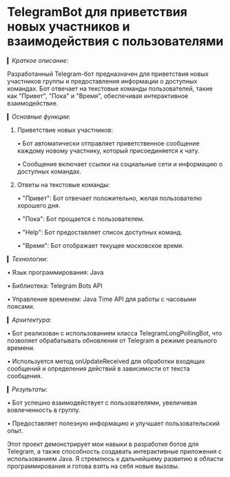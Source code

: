 # TelegramBot для приветствия новых участников и взаимодействия с пользователями

▎*Краткое описание*:

Разработанный Telegram-бот предназначен для приветствия новых участников группы и предоставления информации о доступных командах. Бот отвечает на текстовые команды пользователей, такие как "Привет", "Пока" и "Время", обеспечивая интерактивное взаимодействие.

▎*Основные функции*:

1. Приветствие новых участников:

   • Бот автоматически отправляет приветственное сообщение каждому новому участнику, который присоединяется к чату.

   • Сообщение включает ссылки на социальные сети и информацию о доступных командах.

2. Ответы на текстовые команды:

   • "Привет": Бот отвечает положительно, желая пользователю хорошего дня.

   • "Пока": Бот прощается с пользователем.

   • "Help": Бот предоставляет список доступных команд.

   • "Время": Бот отображает текущее московское время.

▎*Технологии*:

• Язык программирования: Java

• Библиотека: Telegram Bots API

• Управление временем: Java Time API для работы с часовыми поясами.

▎*Архитектура*:

• Бот реализован с использованием класса TelegramLongPollingBot, что позволяет обрабатывать обновления от Telegram в режиме реального времени.

• Используется метод onUpdateReceived для обработки входящих сообщений и определения действий в зависимости от текста сообщения.

▎*Результаты*:

• Бот успешно взаимодействует с пользователями, увеличивая вовлеченность в группу.

• Предоставляет полезную информацию и улучшает пользовательский опыт.

Этот проект демонстрирует мои навыки в разработке ботов для Telegram, а также способность создавать интерактивные приложения с использованием Java. Я стремлюсь к дальнейшему развитию в области программирования и готова взять на себя новые вызовы.

